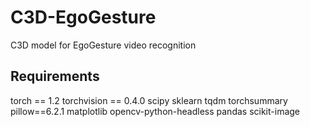 # C3D-EgoGesture
C3D model for EgoGesture video recognition
## Requirements
torch == 1.2
torchvision == 0.4.0
scipy
sklearn
tqdm
torchsummary
pillow==6.2.1
matplotlib
opencv-python-headless
pandas
scikit-image
